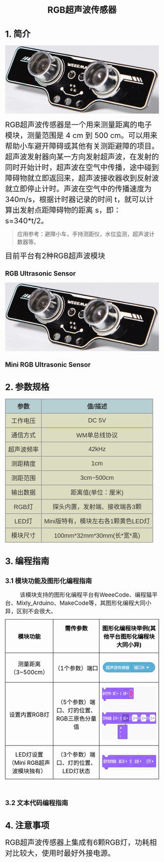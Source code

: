 
<div align=center>
<h1 class="text-center">RGB超声波传感器</h1>
</div>

# **1. 简介**

<div align=center>
<img src="docs/electronic_modules/rj11/rgb_ultrasonic_sensor/rgb_ultrasonic_sensor.png">
</div>

<font size=5>RGB超声波传感器是一个用来测量距离的电子模块，测量范围是 4 cm 到 500 cm。可以用来帮助小车避开障碍或其他有关测距避障的项目。超声波发射器向某一方向发射超声波，在发射的同时开始计时，超声波在空气中传播，途中碰到障碍物就立即返回来，超声波接收器收到反射波就立即停止计时。声波在空气中的传播速度为 340m/s，根据计时器记录的时间 t，就可以计算出发射点距障碍物的距离 s，即：s=340*t/2。</font>

>  <font size=4>应用参考：避障小车，手持测距仪，水位监测，超声波计数器等。</font>

<font size=5>目前平台有2种RGB超声波模块</font>
<!-- tabs:start -->

## **RGB Ultrasonic Sensor**

![q](rgb_ultrasonic_sensor.png)

## **Mini RGB Ultrasonic Sensor**


<!-- tabs:end -->


# **2. 参数规格**

<!-- CSS goes in the document HEAD or added to your external stylesheet -->
<style type="text/css">
table.imagetable {
    font-family: verdana,arial,sans-serif;
    font-size:20px;
    color:#333333;
    border-width: 1px;
    border-color: #999999;
    border-collapse: collapse;
}
table.imagetable th {
    background:#b5cfd2 url('cell-blue.jpg');
    border-width: 2px;
    padding: 8px;
    border-style: solid;
    border-color: #999999;
    text-align: center;
}
table.imagetable td {
    background:#dcddc0 url('cell-grey.jpg');
    border-width: 2px;
    padding: 8px;
    border-style: solid;
    border-color: #999999;
    text-align: center;
}
</style>

<!-- Table goes in the document BODY -->
<table class="imagetable">
<tr>
    <th>参数</th><th>值/描述</th>
</tr>
<tr>
    <td>工作电压</td><td>DC 5V</td>
</tr>
<tr>
    <td>通信方式</td><td>WM单总线协议</td>
</tr>
<tr>
    <td>超声波频率</td><td>42kHz</td>
</tr>
<tr>
    <td>测距精度</td><td>1cm</td>
</tr>
<tr>
    <td>测距范围</td><td>3cm~500cm</td>
</tr>
<tr>
    <td>输出数据</td><td>距离值(单位：厘米)</td>
</tr>
<tr>
    <td>RGB灯</td><td>探头内置，发射端、接收端各3颗</td>
</tr>
<tr>
    <td>LED灯</td><td>Mini版特有，模块左右各1颗黄色LED灯</td>
</tr>
<tr>
    <td>模块尺寸</td><td>100mm*32mm*30mm(长*宽*高)</td>
</tr>
</table>

# **3. 编程指南**
## 3.1 模块功能及图形化编程指南

<div class=WordSection1>

<p class=MsoNormal style='text-indent:.5in'><span lang=ZH-CN style='font-size:
14.0pt;font-family:等线'>该模块支持的图形化编程平台有</span><span style='font-size:14.0pt'>WeeeCode</span><span
lang=ZH-CN style='font-size:14.0pt;font-family:等线'>、编程猫平台、</span><span
style='font-size:14.0pt'>Mixly_Arduino</span><span lang=ZH-CN style='font-size:
14.0pt;font-family:等线'>、</span><span style='font-size:14.0pt'>MakeCode</span><span
lang=ZH-CN style='font-size:14.0pt;font-family:等线'>等，其图形化编程大同小异，区别不会很大。</span></p>

<div>

<div align=center>

<table class=MsoNormalTable border=0 cellspacing=0 cellpadding=0
 style='border-collapse:collapse'>
 <tr>
  <td width=176 style='width:131.9pt;border:solid windowtext 1.0pt;padding:
  0in 5.4pt 0in 5.4pt'>
  <p class=MsoNormal align=center style='text-align:center'><b><span
  lang=ZH-CN style='font-size:14.0pt;font-family:等线;color:windowtext'>模块功能</span></b></p>
  </td>
  <td width=371 valign=top style='width:278.45pt;border:solid windowtext 1.0pt;
  border-left:none;padding:0in 0in 0in 0in'>
  <p class=MsoNormal align=center style='text-align:center'><b><span
  lang=ZH-CN style='font-size:14.0pt;font-family:等线;color:windowtext'>需传参数</span></b></p>
  </td>
  <td width=482 style='width:361.8pt;border:solid windowtext 1.0pt;border-left:
  none;padding:0in 5.4pt 0in 5.4pt'>
  <p class=MsoNormal align=center style='text-align:center'><b><span
  lang=ZH-CN style='font-size:14.0pt;font-family:等线;color:windowtext'>图形化编程块举例</span></b><b><span
  style='font-size:14.0pt;color:windowtext'>(</span></b><b><span lang=ZH-CN
  style='font-size:14.0pt;font-family:等线;color:windowtext'>其他平台图形化编程块大同小异</span></b><b><span
  style='font-size:14.0pt;color:windowtext'>)</span></b></p>
  </td>
 </tr>
 <tr style='height:1.0in'>
  <td width=176 style='width:131.9pt;border:solid windowtext 1.0pt;border-top:
  none;padding:0in 5.4pt 0in 5.4pt;height:1.0in'>
  <p class=MsoNormal align=center style='text-align:center'><span lang=ZH-CN
  style='font-size:14.0pt;font-family:等线;color:windowtext'>测量距离（</span><span
  style='font-size:14.0pt;color:windowtext'>3~500cm</span><span lang=ZH-CN
  style='font-size:14.0pt;font-family:等线;color:windowtext'>）</span></p>
  </td>
  <td width=371 style='width:278.45pt;border-top:none;border-left:none;
  border-bottom:solid windowtext 1.0pt;border-right:solid windowtext 1.0pt;
  padding:0in 0in 0in 0in;height:1.0in'>
  <p class=MsoNormal align=center style='text-align:center'><span lang=ZH-CN
  style='font-size:14.0pt;font-family:等线;color:windowtext'>（</span><span
  style='font-size:14.0pt;color:windowtext'>1</span><span lang=ZH-CN
  style='font-size:14.0pt;font-family:等线;color:windowtext'>个参数）端口</span></p>
  </td>
  <td width=482 style='width:361.8pt;border-top:none;border-left:none;
  border-bottom:solid windowtext 1.0pt;border-right:solid windowtext 1.0pt;
  padding:0in 5.4pt 0in 5.4pt;height:1.0in'>
  <p class=MsoNormal align=center style='text-align:center'><span
  style='color:windowtext'><img width=174 height=36
  src="docs/electronic_modules/rj11/rgb_ultrasonic_sensor/P1.png"></span></p>
  </td>
 </tr>
 <tr style='height:1.0in'>
  <td width=176 style='width:131.9pt;border:solid windowtext 1.0pt;border-top:
  none;padding:0in 5.4pt 0in 5.4pt;height:1.0in'>
  <p class=MsoNormal align=center style='text-align:center'><span lang=ZH-CN
  style='font-size:14.0pt;font-family:等线;color:windowtext'>设置内置</span><span
  style='font-size:14.0pt;color:windowtext'>RGB</span><span lang=ZH-CN
  style='font-size:14.0pt;font-family:等线;color:windowtext'>灯</span></p>
  </td>
  <td width=371 style='width:278.45pt;border-top:none;border-left:none;
  border-bottom:solid windowtext 1.0pt;border-right:solid windowtext 1.0pt;
  padding:0in 0in 0in 0in;height:1.0in'>
  <p class=MsoNormal align=center style='text-align:center'><span lang=ZH-CN
  style='font-size:14.0pt;font-family:等线;color:windowtext'>（</span><span
  style='font-size:14.0pt;color:windowtext'>5</span><span lang=ZH-CN
  style='font-size:14.0pt;font-family:等线;color:windowtext'>个参数）端口、灯的位置、</span><span
  style='font-size:14.0pt;color:windowtext'>RGB</span><span lang=ZH-CN
  style='font-size:14.0pt;font-family:等线;color:windowtext'>三原色分量值</span></p>
  </td>
  <td width=482 valign=top style='width:361.8pt;border-top:none;border-left:
  none;border-bottom:solid windowtext 1.0pt;border-right:solid windowtext 1.0pt;
  padding:0in 5.4pt 0in 5.4pt;height:1.0in'>
  <p class=MsoNormal align=center style='text-align:center'><b><span
  style='font-size:14.0pt;color:windowtext'><img width=468 height=173
  src="docs/electronic_modules/rj11/rgb_ultrasonic_sensor/P2.png"></span></b></p>
  </td>
 </tr>
 <tr style='height:1.0in'>
  <td width=176 style='width:131.9pt;border:solid windowtext 1.0pt;border-top:
  none;padding:0in 5.4pt 0in 5.4pt;height:1.0in'>
  <p class=MsoNormal align=center style='text-align:center'><span
  style='font-size:14.0pt;color:windowtext'>LED</span><span lang=ZH-CN
  style='font-size:14.0pt;font-family:等线;color:windowtext'>灯设置（</span><span
  style='font-size:14.0pt;color:windowtext'>Mini RGB</span><span lang=ZH-CN
  style='font-size:14.0pt;font-family:等线;color:windowtext'>超声波模块独有）</span></p>
  </td>
  <td width=371 style='width:278.45pt;border-top:none;border-left:none;
  border-bottom:solid windowtext 1.0pt;border-right:solid windowtext 1.0pt;
  padding:0in 0in 0in 0in;height:1.0in'>
  <p class=MsoNormal align=center style='text-align:center'><span lang=ZH-CN
  style='font-size:14.0pt;font-family:等线;color:windowtext'>（</span><span
  style='font-size:14.0pt;color:windowtext'>3</span><span lang=ZH-CN
  style='font-size:14.0pt;font-family:等线;color:windowtext'>个参数）端口、灯的位置、</span><span
  style='font-size:14.0pt;color:windowtext'>LED</span><span lang=ZH-CN
  style='font-size:14.0pt;font-family:等线;color:windowtext'>灯状态</span></p>
  </td>
  <td width=482 style='width:361.8pt;border-top:none;border-left:none;
  border-bottom:solid windowtext 1.0pt;border-right:solid windowtext 1.0pt;
  padding:0in 5.4pt 0in 5.4pt;height:1.0in'>
  <p class=MsoNormal align=center style='text-align:center'><span
  style='color:windowtext'><img width=335 height=54
  src="docs/electronic_modules/rj11/rgb_ultrasonic_sensor/P3.png"></span></p>
  </td>
 </tr>
</table>

</div>

<p class=MsoNormal>&nbsp;</p>

</div>

</div>

## **3.2 文本代码编程指南**
# **4. 注意事项**

<font size=5>RGB超声波传感器上集成有6颗RGB灯，功耗相对比较大，使用时最好外接电源。</font>


